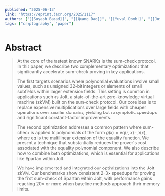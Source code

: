 ```yaml
---
published: "2025-06-13"
link: "https://eprint.iacr.org/2025/1117"
authors: ["[[Suyash Bagad]]", "[[Quang Dao]]", "[[Yuval Domb]]", "[[Justin Thaler]]"]
tags: ["cryptography", "paper"]
---
```


# Abstract

> At the core of the fastest known SNARKs is the sum-check protocol. In this paper, we describe two complementary optimizations that significantly accelerate sum-check proving in key applications.
> 
> The first targets scenarios where polynomial evaluations involve small values, such as unsigned 32-bit integers or elements of small subfields within larger extension fields. This setting is common in applications such as Jolt, a state-of-the-art zero-knowledge virtual machine (zkVM) built on the sum-check protocol. Our core idea is to replace expensive multiplications over large fields with cheaper operations over smaller domains, yielding both asymptotic speedups and significant constant-factor improvements.
> 
> The second optimization addresses a common pattern where sum-check is applied to polynomials of the form $g(x) = \mathsf{eq}(r, x) \cdot p(x)$, where $\mathsf{eq}$ is the multilinear extension of the equality function. We present a technique that substantially reduces the prover's cost associated with the equality polynomial component. We also describe how to combine both optimizations, which is essential for applications like Spartan within Jolt.
> 
> We have implemented and integrated our optimizations into the Jolt zkVM. Our benchmarks show consistent $2\text{-}3\times$ speedups for proving the first sum-check of Spartan within Jolt, with performance gains reaching 20$\times$ or more when baseline methods approach their memory limits.
